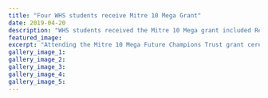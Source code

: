 ```yaml
---
title: "Four WHS students receive Mitre 10 Mega Grant"
date: 2019-04-20
description: "WHS students received the Mitre 10 Mega grant included Renee Teers, Lucas Thompson, Chase Morpeth & Jack Clifton..."
featured_image: 
excerpt: "Attending the Mitre 10 Mega Future Champions Trust grant ceremony included WHS students Renee Teers, Lucas Thompson, Chase Morpeth and Jack Clifton."
gallery_image_1: 
gallery_image_2: 
gallery_image_3: 
gallery_image_4: 
gallery_image_5: 
---
```

